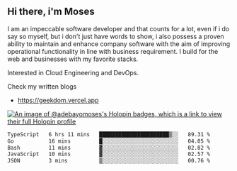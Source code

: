 ## Hi there, i'm Moses

I am an impeccable software developer and that counts for a lot, even if i do say so myself, but i don't just have words to show, i also possess a proven ability to maintain and enhance company software with the aim of improving operational functionality in line with business requirement. I build for the web and businesses with my favorite stacks.

Interested in Cloud Engineering and DevOps.

Check my written blogs
- https://geekdom.vercel.app

[![An image of @adebayomoses's Holopin badges, which is a link to view their full Holopin profile](https://holopin.me/adebayomoses)](https://holopin.io/@adebayomoses)

<!--START_SECTION:waka-->

```txt
TypeScript   6 hrs 11 mins   ██████████████████████▒░░   89.31 %
Go           16 mins         █░░░░░░░░░░░░░░░░░░░░░░░░   04.05 %
Bash         11 mins         ▓░░░░░░░░░░░░░░░░░░░░░░░░   02.82 %
JavaScript   10 mins         ▓░░░░░░░░░░░░░░░░░░░░░░░░   02.57 %
JSON         3 mins          ▒░░░░░░░░░░░░░░░░░░░░░░░░   00.76 %
```

<!--END_SECTION:waka-->
